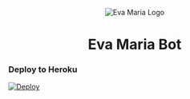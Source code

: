 <p align="center">
  <img src="assets/logo.jpg" alt="Eva Maria Logo">
</p>
<h1 align="center">
  <b>Eva Maria Bot</b>
</h1>


### Deploy to Heroku
[![Deploy](https://www.herokucdn.com/deploy/button.svg)](https://heroku.com/deploy?template=https://github.com/ATHIF-EFX/EvaMaria-ExtraFeatures)
